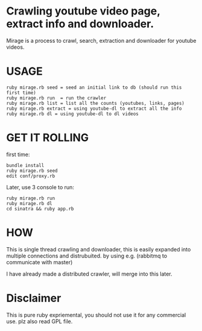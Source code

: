 Crawling youtube video page, extract info and downloader.
==========================================================

Mirage is a process to crawl, search, extraction and downloader for youtube videos.

USAGE
=====
    ruby mirage.rb seed = seed an initial link to db (should run this first time)
    ruby mirage.rb run  = run the crawler
    ruby mirage.rb list = list all the counts (youtubes, links, pages)
    ruby mirage.rb extract = using youtube-dl to extract all the info
    ruby mirage.rb dl = using youtube-dl to dl videos

GET IT ROLLING
==============
first time:

    bundle install
    ruby mirage.rb seed
    edit conf/proxy.rb
    
Later, use 3 console to run:

    ruby mirage.rb run
    ruby mirage.rb dl
    cd sinatra && ruby app.rb

HOW
===
This is single thread crawling and downloader, this is easily expanded into multiple connections and distrubuited. by using e.g. (rabbitmq to communicate with master)

I have already made a distributed crawler, will merge into this later.

Disclaimer
==========
This is pure ruby expriemental, you should not use it for any commercial use. plz also read GPL file.
